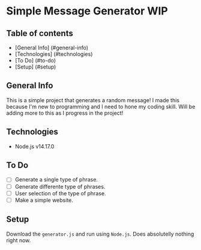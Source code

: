 Simple Message Generator WIP
========================
## Table of contents
* [General Info] (#general-info)
* [Technologies] (#technologies)
* [To Do] (#to-do)
* [Setup] (#setup)


## General Info
This is a simple project that generates a random message! I made this because I'm new to programming and I need to hone my coding skill. Will be adding more to this as I progress in the project!

## Technologies
* Node.js v14.17.0

## To Do
- [ ] Generate a single type of phrase.
- [ ] Generate differente type of phrases.
- [ ] User selection of the type of phrase.
- [ ] Make a simple website.

## Setup
Download the `generator.js` and run using `Node.js`.
Does absolutelly nothing right now.